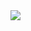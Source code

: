 <img src = "https://assets-global.website-files.com/5f9072399b2640f14d6a2bf4/6286c1cce5bad0a05ad40a51_Products__Features_-_3-p-2000.png">
